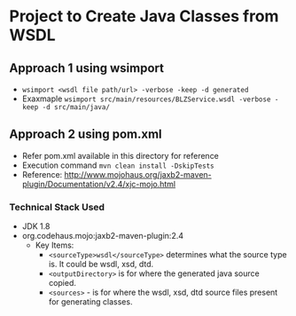 # Project to Create Java Classes from WSDL

## Approach 1 using wsimport
* `wsimport <wsdl file path/url> -verbose -keep -d generated` 
* Exaxmaple  `wsimport src/main/resources/BLZService.wsdl -verbose -keep -d src/main/java/`


## Approach 2 using pom.xml
* Refer pom.xml available in this directory for reference
* Execution command `mvn clean install -DskipTests`
* Reference: http://www.mojohaus.org/jaxb2-maven-plugin/Documentation/v2.4/xjc-mojo.html
### Technical Stack Used 
* JDK 1.8
* org.codehaus.mojo:jaxb2-maven-plugin:2.4
    * Key Items: 
        * `<sourceType>wsdl</sourceType>` determines what the source type is. It could be wsdl, xsd, dtd.
        * `<outputDirectory>` is for where the generated java source copied.
        * `<sources>` - is for where the wsdl, xsd, dtd source files present for generating classes.
